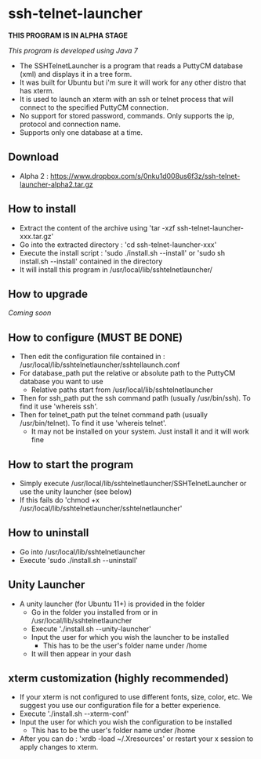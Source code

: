 # ssh-telnet-launcher #

**THIS PROGRAM IS IN ALPHA STAGE**

*This program is developed using Java 7*

  - The SSHTelnetLauncher is a program that reads a PuttyCM database (xml) and displays it in a tree form.
  - It was built for Ubuntu but i'm sure it will work for any other distro that has xterm.
  - It is used to launch an xterm with an ssh or telnet process that will connect to the specified PuttyCM connection.
  - No support for stored password, commands. Only supports the ip, protocol and connection name.
  - Supports only one database at a time.

## Download ##
  - Alpha 2 : https://www.dropbox.com/s/0nku1d008us6f3z/ssh-telnet-launcher-alpha2.tar.gz

## How to install ##
  - Extract the content of the archive using 'tar -xzf ssh-telnet-launcher-xxx.tar.gz'
  - Go into the extracted directory : 'cd ssh-telnet-launcher-xxx'
  - Execute the install script : 'sudo ./install.sh --install' or 'sudo sh install.sh --install' contained in the directory
  - It will install this program in /usr/local/lib/sshtelnetlauncher/

## How to upgrade ##
*Coming soon*

## How to configure (MUST BE DONE) ##
  - Then edit the configuration file contained in : /usr/local/lib/sshtelnetlauncher/sshtellaunch.conf
  - For database_path put the relative or absolute path to the PuttyCM database you want to use
  	- Relative paths start from /usr/local/lib/sshtelnetlauncher
  - Then for ssh_path put the ssh command patlh (usually /usr/bin/ssh). To find it use 'whereis ssh'.
  - Then for telnet_path put the telnet command path (usually /usr/bin/telnet). To find it use 'whereis telnet'.
  	- It may not be installed on your system. Just install it and it will work fine

## How to start the program ##
  - Simply execute /usr/local/lib/sshtelnetlauncher/SSHTelnetLauncher or use the unity launcher (see below)
  - If this fails do 'chmod +x /usr/local/lib/sshtelnetlauncher/sshtelnetlauncher'

## How to uninstall ##
  - Go into /usr/local/lib/sshtelnetlauncher
  - Execute 'sudo ./install.sh --uninstall'

## Unity Launcher ##
  - A unity launcher (for Ubuntu 11+) is provided in the folder
  	- Go in the folder you installed from or in /usr/local/lib/sshtelnetlauncher
  	- Execute './install.sh --unity-launcher'
  	- Input the user for which you wish the launcher to be installed
  	  - This has to be the user's folder name under /home
  	- It will then appear in your dash

## xterm customization (highly recommended) ##
  - If your xterm is not configured to use different fonts, size, color, etc. We suggest you use our configuration file for a better experience.
  - Execute './install.sh --xterm-conf'
  - Input the user for which you wish the configuration to be installed
 	- This has to be the user's folder name under /home
  - After you can do : 'xrdb -load ~/.Xresources' or restart your x session to apply changes to xterm.
